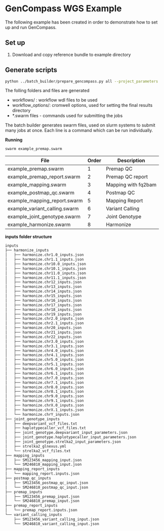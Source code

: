 # GenCompass WGS Example

The following example has been created in order to demonstrate how to set up and run GenCompass.

## Set up

1. Download and copy reference bundle to example directory

## Generate scripts

```bash
python ../batch_builder/prepare_gencompass.py all --project_parameters example_project_parameters.json
```

The folling folders and files are generated

- workflows/ : workflow wdl files to be used
- workflow_options/: cromwell options, used for setting the final results directory
- *.swarm files - commands used for submitting the jobs



The batch builder generates swarm files, used on slurm systems to submit many jobs at once. Each line is a command which can be run individually.

**Running**

`swarm example_premap.swarm`

| File | Order | Description |
|------|-------|-------------|
example_premap.swarm | 1 | Premap QC |
example_premap_report.swarm | 2 | Premap QC report |
example_mapping.swarm | 3 | Mapping with fq2bam |
example_postmap_qc.swarm | 4 | Postmap QC |
example_mapping_report.swarm | 5 | Mapping Report |
example_variant_calling.swarm | 6 | Variant Calling |
example_joint_genotype.swarm | 7 | Joint Genotype |
example_harmonize.swarm | 8 | Harmonize |



**inputs folder structure**

```bash
inputs
├── harmonize_inputs
│   ├── harmonize.chr1.0_inputs.json
│   ├── harmonize.chr1.1_inputs.json
│   ├── harmonize.chr10.0_inputs.json
│   ├── harmonize.chr10.1_inputs.json
│   ├── harmonize.chr11.0_inputs.json
│   ├── harmonize.chr11.1_inputs.json
│   ├── harmonize.chr12_inputs.json
│   ├── harmonize.chr13_inputs.json
│   ├── harmonize.chr14_inputs.json
│   ├── harmonize.chr15_inputs.json
│   ├── harmonize.chr16_inputs.json
│   ├── harmonize.chr17_inputs.json
│   ├── harmonize.chr18_inputs.json
│   ├── harmonize.chr19_inputs.json
│   ├── harmonize.chr2.0_inputs.json
│   ├── harmonize.chr2.1_inputs.json
│   ├── harmonize.chr20_inputs.json
│   ├── harmonize.chr21_inputs.json
│   ├── harmonize.chr22_inputs.json
│   ├── harmonize.chr3.0_inputs.json
│   ├── harmonize.chr3.1_inputs.json
│   ├── harmonize.chr4.0_inputs.json
│   ├── harmonize.chr4.1_inputs.json
│   ├── harmonize.chr5.0_inputs.json
│   ├── harmonize.chr5.1_inputs.json
│   ├── harmonize.chr6.0_inputs.json
│   ├── harmonize.chr6.1_inputs.json
│   ├── harmonize.chr7.0_inputs.json
│   ├── harmonize.chr7.1_inputs.json
│   ├── harmonize.chr8.0_inputs.json
│   ├── harmonize.chr8.1_inputs.json
│   ├── harmonize.chr9.0_inputs.json
│   ├── harmonize.chr9.1_inputs.json
│   ├── harmonize.chrX.0_inputs.json
│   ├── harmonize.chrX.1_inputs.json
│   └── harmonize.chrY_inputs.json
├── joint_genotype_inputs
│   ├── deepvariant_vcf_files.txt
│   ├── haplotypecaller_vcf_files.txt
│   ├── joint_genotype.deepvariant_input_parameters.json
│   ├── joint_genotype.haplotypecaller_input_parameters.json
│   ├── joint_genotype.strelka2_input_parameters.json
│   ├── strelka2_glnexus.yml
│   └── strelka2_vcf_files.txt
├── mapping_inputs
│   ├── SM123456_mapping_input.json
│   └── SM246810_mapping_input.json
├── mapping_report_inputs
│   └── mapping_report.inputs.json
├── postmap_qc_inputs
│   ├── SM123456_postmap_qc_input.json
│   └── SM246810_postmap_qc_input.json
├── premap_inputs
│   ├── SM123456_premap_input.json
│   └── SM246810_premap_input.json
├── premap_report_inputs
│   └── premap_report.inputs.json
└── variant_calling_inputs
    ├── SM123456_variant_calling_input.json
    └── SM246810_variant_calling_input.json
```